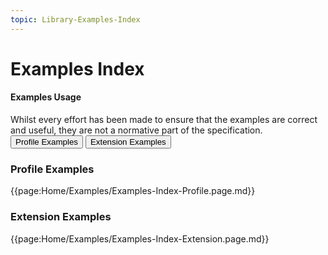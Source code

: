 ```yaml
---
topic: Library-Examples-Index
---
```


# Examples Index

<div markdown="span" class="alert alert-warning" role="alert"><h4><i class="fa fa-info-circle"></i> Examples Usage</h4>
Whilst every effort has been made to ensure that the examples are correct and useful, they are not a normative part of the specification.
</div>

<div class="tab">
<button class="tablinks active" onclick="openTab(event, 'Profiles')">Profile Examples</button>
<button class="tablinks" onclick="openTab(event, 'Extensions')">Extension Examples</button>
</div>
<div id="Profiles" class="tabcontent" style="display:block">
<h3>Profile Examples</h3>


{{page:Home/Examples/Examples-Index-Profile.page.md}}
</div>

<div id="Extensions" class="tabcontent">
<h3>Extension Examples</h3>

{{page:Home/Examples/Examples-Index-Extension.page.md}}
</div>

<script>
$(document).ready(function () {
    const queryString = window.location.search || "?version=current";

    // Detect if we're in unpublished preview mode (i.e., using .page.md links)
    const isUnpublished = window.location.pathname.includes(".page.md");
    const pageSuffix = isUnpublished ? ".page.md" : "";

    // Convert {{guide-title}} into a URL-safe format
    const guideTitleUrl = "{{guide-title}}"
        .replace(/[^a-zA-Z0-9 ]/g, "")
        .replace(/\s+/g, "-");

    const $table = $("table.table-bordered");
    if ($table.length === 0) return;

    $table.find("tbody tr").each(function () {
        const $cells = $(this).find("td");
        if ($cells.length === 0) return;

        const $resourceCell = $cells.eq(0);
        const resourceName = $resourceCell.text().trim();

        if (!resourceName || resourceName.toLowerCase() === "coding") return;

        // Remove sub-elements like .clinicalStatus
        const baseResource = resourceName.split(".")[0];

        const isExtension = baseResource.toLowerCase().includes("extension");
        const subPath = isExtension ? "extension-examples" : "profile-examples";

        const url = `https://simplifier.net/guide/${guideTitleUrl}/home/examples/${subPath}/${baseResource}${pageSuffix}${queryString}`;
        $resourceCell.html(`<a href="${url}" target="_blank">${resourceName}</a>`);
    });
});
</script>